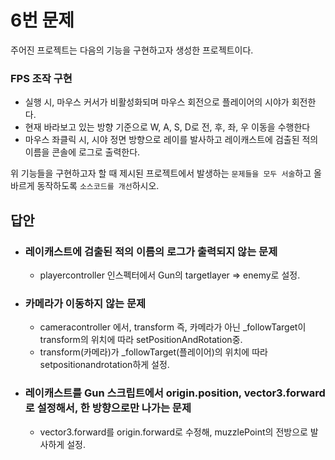 # 6번 문제

주어진 프로젝트는 다음의 기능을 구현하고자 생성한 프로젝트이다.

### FPS 조작 구현
- 실행 시, 마우스 커서가 비활성화되며 마우스 회전으로 플레이어의 시야가 회전한다.
- 현재 바라보고 있는 방향 기준으로 W, A, S, D로 전, 후, 좌, 우 이동을 수행한다
- 마우스 좌클릭 시, 시야 정면 방향으로 레이를 발사하고 레이캐스트에 검출된 적의 이름을 콘솔에 로그로 출력한다.

위 기능들을 구현하고자 할 때
제시된 프로젝트에서 발생하는 `문제들을 모두 서술`하고 올바르게 동작하도록 `소스코드를 개선`하시오.

## 답안
- ### 레이캐스트에 검출된 적의 이름의 로그가 출력되지 않는 문제
  - playercontroller 인스펙터에서 Gun의 targetlayer => enemy로 설정.
- ### 카메라가 이동하지 않는 문제
  - cameracontroller 에서, transform 즉, 카메라가 아닌 _followTarget이 transform의 위치에 따라 setPositionAndRotation중.
  - transform(카메라)가 _followTarget(플레이어)의 위치에 따라 setpositionandrotation하게 설정.
- ### 레이캐스트를 Gun 스크립트에서 origin.position, vector3.forward로 설정해서, 한 방향으로만 나가는 문제
  - vector3.forward를 origin.forward로 수정해, muzzlePoint의 전방으로 발사하게 설정.
